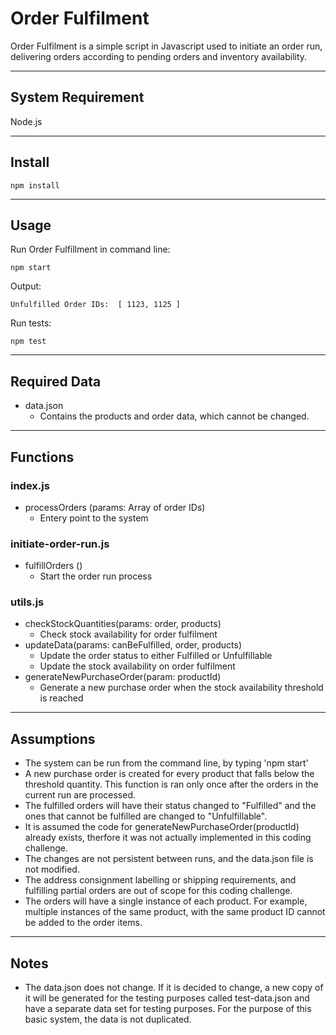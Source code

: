 # Order Fulfilment
Order Fulfilment is a simple script in Javascript used to initiate an order run, delivering orders according to pending orders and inventory availability. 

---
## System Requirement
Node.js

---
## Install

```
npm install
```

---
## Usage
Run Order Fulfillment in command line: 
```
npm start
```
Output: 
```
Unfulfilled Order IDs:  [ 1123, 1125 ]
```

Run tests:
```
npm test
```
---
## Required Data

- data.json
    - Contains the products and order data, which cannot be changed. 

---
## Functions

### index.js
- processOrders (params: Array of order IDs)
    - Entery point to the system 

### initiate-order-run.js
- fulfillOrders ()
    - Start the order run process

### utils.js
- checkStockQuantities(params: order, products)
    - Check stock availability for order fulfilment
- updateData(params: canBeFulfilled, order, products)
    - Update the order status to either Fulfilled or Unfulfillable
    - Update the stock availability on order fulfilment
- generateNewPurchaseOrder(param: productId)
    - Generate a new purchase order when the stock availability threshold is reached

--- 
## Assumptions 
- The system can be run from the command line, by typing 'npm start'
- A new purchase order is created for every product that falls below the threshold quantity. This function is ran only once after the orders in the current run are processed.
- The fulfilled orders will have their status changed to "Fulfilled" and the ones that cannot be fulfilled are changed to "Unfulfillable".
- It is assumed the code for generateNewPurchaseOrder(productId) already exists, therfore it was not actually implemented in this coding challenge.
- The changes are not persistent between runs, and the data.json file is not modified.
- The address consignment labelling or shipping requirements, and fulfilling partial orders are out of scope for this coding challenge.
- The orders will have a single instance of each product. For example, multiple instances of the same product, with the same product ID cannot be added to the order items. 


---
## Notes
- The data.json does not change. If it is decided to change, a new copy of it will be generated for the testing purposes called test-data.json and have a separate data set for testing purposes. For the purpose of this basic system, the data is not duplicated. 

